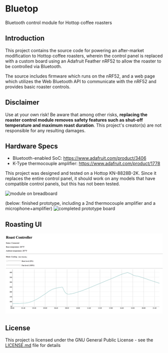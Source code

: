 # Bluetop
Bluetooth control module for Hottop coffee roasters

## Introduction
This project contains the source code for powering an after-market modification to Hottop coffee roasters, wherein the control panel is replaced with a custom board using an Adafruit Feather nRF52 to allow the roaster to be controlled via Bluetooth.

The source includes firmware which runs on the nRF52, and a web page which utilizes the Web Bluetooth API to communicate with the nRF52 and provides basic roaster controls.

## Disclaimer
Use at your own risk! Be aware that among other risks, **replacing the roaster control module removes safety features such as shut-off temperature and maximum roast duration**. This project's creator(s) are not responsible for any resulting damages.

## Hardware Specs
* Bluetooth-enabled SoC: https://www.adafruit.com/product/3406
* K-Type thermocouple amplifier: https://www.adafruit.com/product/1778

This project was designed and tested on a Hottop KN-8828B-2K. Since it replaces the entire control panel, it should work on any models that have compatible control panels, but this has not been tested.

![module on breadboard](https://i.imgur.com/4GeiKjo.jpg)

(below: finished prototype, including a 2nd thermocouple amplifier and a microphone+amplifier)
![completed prototype board](https://i.imgur.com/0s5OsB1.jpg)

## Roasting UI
![UI screenshot](./screenshot.png)

## License
This project is licensed under the GNU General Public License - see the [LICENSE.md](LICENSE.md) file for details
